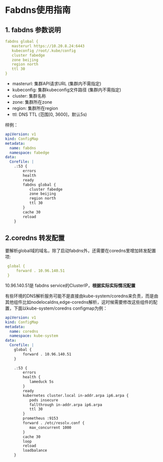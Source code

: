 # Fabdns使用指南

## 1. fabdns 参数说明
```yaml
fabdns global {
   masterurl https://10.20.8.24:6443
   kubeconfig /root/.kube/config
   cluster fabedge
   zone beijing
   region north
   ttl 30
}
```
- masterurl: 集群API请求URL (集群内不需指定)
- kubeconfig: 集群kubeconfig文件路径 (集群内不需指定)
- cluster: 集群名称
- zone: 集群所在zone
- region: 集群所在region
- ttl: DNS TTL (范围[0, 3600]，默认5s)

样例：
```yaml
apiVersion: v1
kind: ConfigMap
metadata:
  name: fabdns
  namespace: fabedge
data:
  Corefile: |
    .:53 {
        errors
        health
        ready
        fabdns global {
           cluster fabedge
           zone beijing
           region north
           ttl 30
        }
        cache 30
        reload
    }
```


## 2.coredns 转发配置
要解析global域的域名，除了启动fabdns外，还需要在coredns里增加转发配置项: 
```yaml
 global {
     forward . 10.96.140.51
 }
```
10.96.140.51是 fabdns service的ClusterIP，**根据实际实际情况配置**

有些环境的DNS解析服务可能不是直接由kube-system/coredns来负责，而是由其他组件比如nodelocaldns,edge-coredns解析，这时候需要修改这些组件的配置，下面以kube-system/coredns configmap为例：

```yaml
apiVersion: v1
kind: ConfigMap
metadata:
  name: coredns
  namespace: kube-system
data:
  Corefile: |
    global {
        forward . 10.96.140.51
    }
    
    .:53 {
        errors
        health {
           lameduck 5s
        }
        ready
        kubernetes cluster.local in-addr.arpa ip6.arpa {
           pods insecure
           fallthrough in-addr.arpa ip6.arpa
           ttl 30
        }
        prometheus :9153
        forward . /etc/resolv.conf {
           max_concurrent 1000
        }
        cache 30
        loop
        reload
        loadbalance
    }
```
